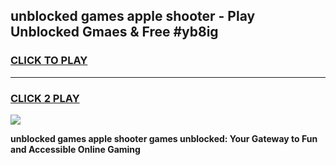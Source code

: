 
## unblocked games apple shooter - Play Unblocked Gmaes & Free #yb8ig
<h3>
<a href="https://news.freeplayer.one?title=unblocked_games_apple_shooter&ref=24F">CLICK TO PLAY</a></h3>
<hr>

<h3>
<a href="https://news.freeplayer.one?title=unblocked_games_apple_shooter&ref=24F">CLICK 2 PLAY</a>
  
</h3>

<a href="https://news.freeplayer.one?title=unblocked_games_apple_shooter&ref=24F/"><img src="https://clearcache.store/games.png"></a>


**unblocked games apple shooter games unblocked: Your Gateway to Fun and Accessible Online Gaming**
